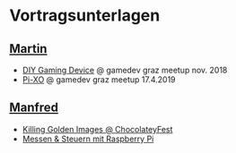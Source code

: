 # Vortragsunterlagen 

## [Martin](https://github.com/mstroh76)

* [DIY Gaming Device](GC2%20-%20DIY%20Gaming%20Device%20-%20Public.pdf) @ gamedev graz meetup nov. 2018
* [Pi-XO](GC2%20-%20Pi-XO.pdf) @ gamedev graz meetup 17.4.2019

## [Manfred](https://github.com/mwallner)

* [Killing Golden Images @ ChocolateyFest](https://github.com/mwallner/killing-golden-images-with-chocolatey/blob/master/Killing%20Golden%20Images%20In%20Your%20Infrastructure%20Setups.pdf)
* [Messen & Steuern mit Raspberry Pi](FortbildungE_Geschwindigkeitsmessung_001.pdf)
